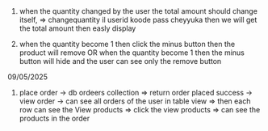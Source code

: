 ## 
1. when the quantity changed by the user the total amount should change itself,
 => changequantity il userid koode pass cheyyuka then we will get the total amount then easly display 

2. when the quantity become 1 then click the minus button then the product will remove OR when the quantity become 1 then the minus button will hide and  the user can see only the remove button

09/05/2025

1. place order -> db ordeers collection => return order placed success -> view order -> can see all orders of the user in table view  => then each row can see the View products  => click the view products => can see the products in the order 
